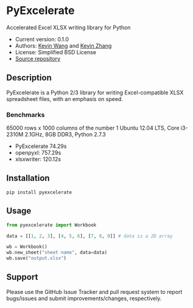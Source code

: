 # PyExcelerate

Accelerated Excel XLSX writing library for Python

* Current version: 0.1.0
* Authors: [Kevin Wang](https://github.com/kevmo314) and [Kevin Zhang](https://github.com/whitehat2k9)
* License: Simplified BSD License
* [Source repository](https://github.com/whitehat2k9/PyExcelerate)

## Description
PyExcelerate is a Python 2/3 library for writing Excel-compatible XLSX spreadsheet files, with an emphasis
on speed.

### Benchmarks
65000 rows x 1000 columns of the number 1
Ubuntu 12.04 LTS, Core i3-2310M 2.1GHz, 8GB DDR3, Python 2.7.3

* PyExcelerate 74.29s
* openpyxl: 757.29s
* xlsxwriter: 120.12s


## Installation

    pip install pyexcelerate

## Usage

```python
from pyexcelerate import Workbook

data = [[1, 2, 3], [4, 5, 6], [7, 8, 9]] # data is a 2D array

wb = Workbook()
wb.new_sheet("sheet name", data=data)
wb.save("output.xlsx")


```

## Support
Please use the GitHub Issue Tracker and pull request system to report bugs/issues and submit improvements/changes, respectively.
